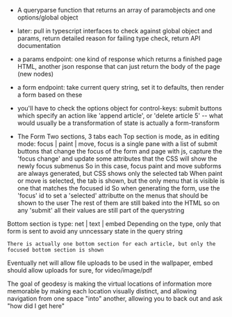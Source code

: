 - A queryparse function that returns an array of paramobjects and one options/global object
- later: pull in typescript interfaces to check against global object and params, return detailed reason for failing type check, return API documentation

- a params endpoint: one kind of response which returns a finished page HTML, another json response that can just return the body of the page (new nodes)
- a form endpoint: take current query string, set it to defaults, then render a form based on these
- you'll have to check the options object for control-keys: submit buttons which specify an action like 'append article', or 'delete article 5' -- what would usually be a transformation of state is actually a form-transform

- The Form
Two sections, 3 tabs each
Top section is mode, as in editing mode: focus | paint | move,
    focus is a single pane with a list of submit buttons that change the focus of the form and page
    with js, capture the 'focus change' and update some attributes that the CSS will show the newly focus submenus
    So in this case, focus paint and move subforms are always generated, but CSS shows only the selected tab
        When paint or move is selected, the tab is shown, but the only menu that is visible is one that matches the focused id
        So when generating the form, use the 'focus' id to set a 'selected' attributte on the menus that should be shown to the user
        The rest of them are still baked into the HTML so on any 'submit' all their values are still part of the querystring


Bottom section is type: net | text | embed
    Depending on the type, only that form is sent to avoid any unncessary state in the query string

    There is actually one bottom section for each article, but only the focused bottom section is shown

Eventually net will allow file uploads to be used in the wallpaper, embed should allow uploads for sure, for video/image/pdf

The goal of geodesy is making the virtual locations of information more memorable
    by making each location visually distinct,
        and allowing navigation from one space "into" another, allowing you to back out and ask "how did I get here"
